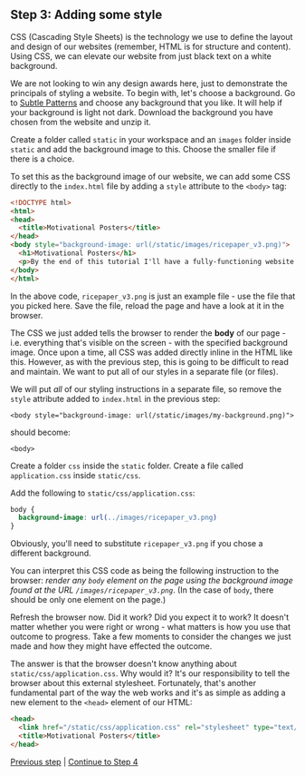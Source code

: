 ## Step 3: Adding some style

CSS (Cascading Style Sheets) is the technology we use to define the layout and design of our websites (remember, HTML is for structure and content). Using CSS, we can elevate our website from just black text on a white background.

We are not looking to win any design awards here, just to demonstrate the principals of styling a website. To begin with, let's choose a background. Go to [Subtle Patterns](http://subtlepatterns.com) and choose any background that you like. It will help if your background is light not dark. Download the background you have chosen from the website and unzip it. 

Create a folder called `static` in your workspace and an `images` folder inside `static` and add the background image to this. Choose the smaller file if there is a choice.

To set this as the background image of our website, we can add some CSS directly to the `index.html` file by adding a `style` attribute to the `<body>` tag:

```html
<!DOCTYPE html>
<html>
<head>
  <title>Motivational Posters</title>
</head>
<body style="background-image: url(/static/images/ricepaper_v3.png)">
  <h1>Motivational Posters</h1>
  <p>By the end of this tutorial I'll have a fully-functioning website!</p>
</body>
</html>
```

In the above code, ```ricepaper_v3.png``` is just an example file - use the file that you picked here.
Save the file, reload the page and have a look at it in the browser.

The CSS we just added tells the browser to render the **body** of our page - i.e. everything that's visible on the screen - with the specified background image.  Once upon a time, all CSS was added directly inline in the HTML like this.  However, as with the previous step, this is going to be difficult to read and maintain.  We want to put all of our styles in a separate file (or files).

We will put *all* of our styling instructions in a separate file, so remove the `style` attribute added to `index.html` in the previous step:

```
<body style="background-image: url(/static/images/my-background.png)">
```

should become:

```
<body>
```

Create a folder `css` inside the `static` folder.  Create a file called `application.css` inside `static/css`.  

Add the following to `static/css/application.css`:

```css
body {
  background-image: url(../images/ricepaper_v3.png)
}
```

Obviously, you'll need to substitute `ricepaper_v3.png` if you chose a different background.

You can interpret this CSS code as being the following instruction to the browser: *render any `body` element on the page using the background image found at the URL `/images/ricepaper_v3.png`*. (In the case of `body`, there should be only one element on the page.)

Refresh the browser now.  Did it work?  Did you expect it to work?  It doesn't matter whether you were right or wrong - what matters is how you use that outcome to progress.  Take a few moments to consider the changes we just made and how they might have effected the outcome.

The answer is that the browser doesn't know anything about `static/css/application.css`.  Why would it?  It's our responsibility to tell the browser about this external stylesheet.  Fortunately, that's another fundamental part of the way the web works and it's as simple as adding a new element to the `<head>` element of our HTML:

```html
<head>
  <link href="/static/css/application.css" rel="stylesheet" type="text/css">
  <title>Motivational Posters</title>
</head>
```

[Previous step](/steps/2.md) | [Continue to Step 4](/steps/4.md)
